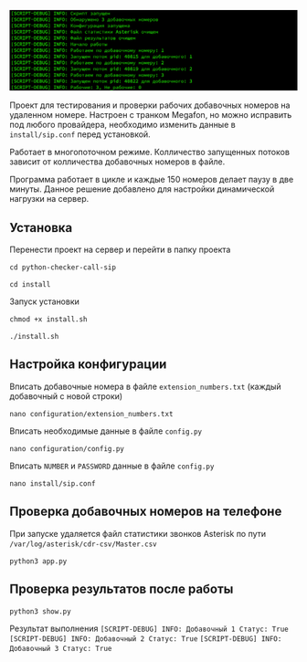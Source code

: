 ![Иллюстрация к проекту](https://github.com/dvdkitay/python-checker-call-sip/blob/master/temp/screen.png)

Проект для тестирования и проверки рабочих добавочных номеров на удаленном номере. Настроен с транком Megafon, но можно исправить под любого провайдера, необходимо изменить данные в `install/sip.conf` перед установкой.

Работает в многопоточном режиме. Колличество запущенных потоков зависит от колличества добавочных номеров в файле.

Программа работает в цикле и каждые 150 номеров делает паузу в две минуты. Данное решение добавлено для настройки динамической нагрузки на сервер.

## Установка

Перенести проект на сервер и перейти в папку проекта

```
cd python-checker-call-sip
```

```
cd install
```

Запуск установки
```
chmod +x install.sh
```

```
./install.sh
```

## Настройка конфигурации 

Вписать добавочные номера в файле `extension_numbers.txt` (каждый добавочный с новой строки)

```
nano configuration/extension_numbers.txt
```

Вписать необходимые данные в файле `config.py`

```
nano configuration/config.py
```

Вписать `NUMBER` и `PASSWORD` данные в файле `config.py`

```
nano install/sip.conf
```

## Проверка добавочных номеров на телефоне

При запуске удаляется файл статистики звонков Asterisk по пути `/var/log/asterisk/cdr-csv/Master.csv`

```
python3 app.py
```

## Проверка результатов после работы

```
python3 show.py
```
Результат выполнения
`[SCRIPT-DEBUG] INFO: Добавочный 1 Статус: True`
`[SCRIPT-DEBUG] INFO: Добавочный 2 Статус: True`
`[SCRIPT-DEBUG] INFO: Добавочный 3 Статус: True`
